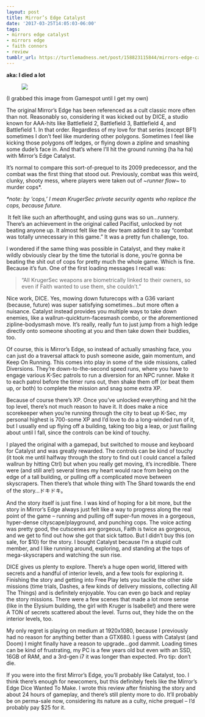 ```yaml
---
layout: post
title: Mirror’s Edge Catalyst
date: '2017-03-25T14:05:03-06:00'
tags:
- mirrors edge catalyst
- mirrors edge
- faith connors
- review
tumblr_url: https://turtlemadness.net/post/158823115844/mirrors-edge-catalyst
---
```

 **aka: I died a lot**

<figure class="tmblr-full" data-orig-height="1080" data-orig-width="1920"><img src="https://66.media.tumblr.com/64ea94bac0b57d8ebcb592568f93106a/tumblr_inline_one12gdPFx1rkjoge_540.jpg" data-orig-height="1080" data-orig-width="1920"></figure>

(I grabbed this image from Gamespot until I get my own)

The original Mirror’s Edge has been referenced as a cult classic more often than not. Reasonably so, considering it was kicked out by DICE, a studio known for AAA-hits like Battlefield 2, Battlefield 3, Battlefield 4, and Battlefield 1. In that order. Regardless of my love for that series (except BF1) sometimes I don’t feel like murdering other polygons. Sometimes I feel like kicking those polygons off ledges, or flying down a zipline and smashing some dude’s face in. And that’s where I’ll hit the ground running (ha ha ha) with Mirror’s Edge Catalyst.

It’s normal to compare this sort-of-prequel to its 2009 predecessor, and the combat was the first thing that stood out. Previously, combat was this weird, clunky, shooty mess, where players were taken out of _~runner flow~_ to murder cops\*.

_\*note: by&nbsp;‘cops,’ I mean KrugerSec private security agents who replace the cops, because future._

&nbsp;It felt like such an afterthought, and using guns was so un…runnery. There’s an achievement in the original called Pacifist, unlocked by not beating anyone up. It almost felt like the dev team added it to say&nbsp;“combat was totally unnecessary in this game.” It was a pretty fun challenge, too.

I wondered if the same thing was possible in Catalyst, and they make it wildly obviously clear by the time the tutorial is done, you’re gonna be beating the shit out of cops for pretty much the whole game. Which is fine. Because it’s fun. One of the first loading messages I recall was:

> “All KrugerSec weapons are biometrically linked to their owners, so even if Faith wanted to use them, she couldn’t.”&nbsp;

Nice work, DICE. Yes, mowing down futurecops with a G36 variant (because, future) was super satisfying sometimes…but more often a nuisance. Catalyst instead provides you multiple ways to take down enemies, like a wallrun-quickturn-facesmash combo, or the aforementioned zipline-bodysmash move. It’s really, really fun to just jump from a high ledge directly onto someone shooting at you and then take down their buddies, too.

Of course, this is Mirror’s Edge, so instead of actually smashing face, you can just do a traversal attack to push someone aside, gain momentum, and Keep On Running. This comes into play in some of the side missions, called Diversions. They’re down-to-the-second speed runs, where you have to engage various K-Sec patrols to run a diversion for an NPC runner. Make it to each patrol before the timer runs out, then shake them off (or beat them up, or both) to complete the mission and snag some extra XP.

Because of course there’s XP. Once you’ve unlocked everything and hit the top level, there’s not much reason to have it. It does make a nice scorekeeper when you’re running through the city to beat up K-Sec, my personal highest is 700-some XP and I’d love to do a long-winded run of it, but I usually end up flying off a building, taking too big a leap, or just flailing about until I fall, since the controls can be kind of touchy.

I played the original with a gamepad, but switched to mouse and keyboard for Catalyst and was greatly rewarded. The controls can be kind of touchy (it took me until halfway through the story to find out I could cancel a failed wallrun by hitting Ctrl) but when you really get moving, it’s incredible. There were (and still are!) several times my heart would race from being on the edge of a tall building, or pulling off a complicated move between skyscrapers. Then there’s that whole thing with The Shard towards the end of the story…ドキドキ。

And the story itself is just fine. I was kind of hoping for a bit more, but the story in Mirror’s Edge always just felt like a way to progress along the real point of the game – running and pulling off super-fun moves in a gorgeous, hyper-dense cityscape/playground, and punching cops. The voice acting was pretty good, the cutscenes are gorgeous, Faith is twice as gorgeous, and we get to find out how she got that sick tattoo. But I didn’t buy this (on sale, for $10) for the story. I bought Catalyst because I’m a stupid cult member, and I like running around, exploring, and standing at the tops of mega-skyscrapers and watching the sun rise.

DICE gives us plenty to explore. There’s a huge open world, littered with secrets and a handful of interior levels, and a few tools for exploring it. Finishing the story and getting into Free Play lets you tackle the other side missions (time trials, Dashes, a few kinds of delivery missions, collecting All The Things) and is definitely enjoyable. You can even go back and replay the story missions. There were a few scenes that made a lot more sense (like in the Elysium building, the girl with Kruger is Isabelle!) and there were A TON of secrets scattered about the level. Turns out, they hide the on the interior levels, too.&nbsp;

My only regret is playing on medium at 1920x1080, because I previously had no reason for anything better than a GTX680. I guess with Catalyst (and Doom) I might finally have a reason to upgrade…god dammit. Loading times can be kind of frustrating, my PC is a few years old but even with an SSD, 16GB of RAM, and a 3rd-gen i7 it was longer than expected. Pro tip: don’t die.

If you were into the first Mirror’s Edge, you’ll probably like Catalyst, too. I think there’s enough for newcomers, but this definitely feels like the Mirror’s Edge Dice Wanted To Make. I wrote this review after finishing the story and about 24 hours of gameplay, and there’s still plenty more to do. It’ll probably be on perma-sale now, considering its nature as a culty, niche prequel – I’d probably pay $25 for it.

